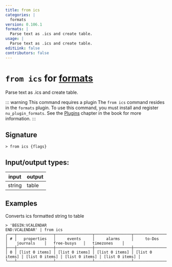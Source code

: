 ```yaml
---
title: from ics
categories: |
  formats
version: 0.106.1
formats: |
  Parse text as .ics and create table.
usage: |
  Parse text as .ics and create table.
editLink: false
contributors: false
---
```

<!-- This file is automatically generated. Please edit the command in https://github.com/nushell/nushell instead. -->

# `from ics` for [formats](/commands/categories/formats.md)

<div class='command-title'>Parse text as .ics and create table.</div>

::: warning This command requires a plugin
The `from ics` command resides in the `formats` plugin.
To use this command, you must install and register `nu_plugin_formats`.
See the [Plugins](/book/plugins.html) chapter in the book for more information.
:::


## Signature

```> from ics {flags} ```


## Input/output types:

| input  | output |
| ------ | ------ |
| string | table  |
## Examples

Converts ics formatted string to table
```nu
> 'BEGIN:VCALENDAR
END:VCALENDAR' | from ics
╭───┬────────────────┬────────────────┬────────────────┬────────────────┬────────────────┬────────────────┬────────────────╮
│ # │   properties   │     events     │     alarms     │     to-Dos     │    journals    │   free-busys   │   timezones    │
├───┼────────────────┼────────────────┼────────────────┼────────────────┼────────────────┼────────────────┼────────────────┤
│ 0 │ [list 0 items] │ [list 0 items] │ [list 0 items] │ [list 0 items] │ [list 0 items] │ [list 0 items] │ [list 0 items] │
╰───┴────────────────┴────────────────┴────────────────┴────────────────┴────────────────┴────────────────┴────────────────╯

```
